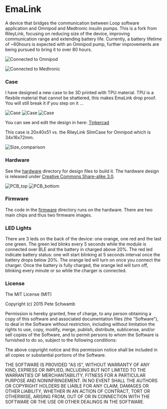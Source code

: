 # EmaLink

A device that bridges the communication between Loop software application and Omnipod and Medtronic insulin pumps. This is a fork from RileyLink, focusing on reducing size of the device, improving communication range and extending battery life.
Currently, a battery lifetime of ~60hours is expected with an Omnipod pump, further improvements are being pursued to bring it to over 80 hours.

![Connected to Omnipod](https://github.com/sks01/EmaLink/blob/master/pictures/Omnipod_conn.jpeg)

![Connected to Medtronic](https://github.com/sks01/EmaLink/blob/master/pictures/Medtronic_conn.jpeg)

### Case

I have designed a new case to be 3D printed with TPU material. TPU is a flexbile material that cannot be shattered, this makes EmaLink
drop proof. You will still break it if you step on it ...

![Case](https://github.com/sks01/EmaLink/blob/master/pictures/Charging.png)
![Case](https://github.com/sks01/EmaLink/blob/master/pictures/Top_case.png)
![Case](https://github.com/sks01/EmaLink/blob/master/pictures/Back_case.png)

You can see and edit the design in here: [Tinkercad](https://www.tinkercad.com/things/6nLdgedEDKC-emalinkcasetpu)

This case is 20x40x51 vs. the RileyLink SlimCase for Omnipod which is 34x16x72mm.

![Size_comparison](https://github.com/sks01/EmaLink/blob/master/pictures/EmaLink_vs_SlimCase.PNG)

### Hardware

See the [hardware](https://github.com/sks01/emalink/tree/master/hardware) directory for design files to build it. The hardware design is released under [Creative Commons Share-alike 3.0](http://creativecommons.org/licenses/by-sa/3.0/).  

![PCB_top](https://github.com/sks01/EmaLink/blob/master/pictures/Top_3.2.1.png)
![PCB_bottom](https://github.com/sks01/EmaLink/blob/master/pictures/Bottom_3.2.1.png)

### Firmware

The code in the [firmware](https://github.com/sks01/emalink/tree/master/firmware) directory runs on the hardware.  There are two main chips and thus two firmware images.

### LED Lights

There are 3 leds on the back of the device: one orange, one red and the last one green. The green led blinks every 5 seconds while the module is connected over BLE and the battery in charged above 20%. The red led indicate battery status: one will start blinking at 5 seconds interval once the battery drops below 20%. The orange led will turn on once you connect the charger. Once the battery is fully charged, the orange led will turn off, blinking every minute or so while the charger is connected. 

### License

The MIT License (MIT)

Copyright (c) 2015 Pete Schwamb

Permission is hereby granted, free of charge, to any person obtaining a copy
of this software and associated documentation files (the "Software"), to deal
in the Software without restriction, including without limitation the rights
to use, copy, modify, merge, publish, distribute, sublicense, and/or sell
copies of the Software, and to permit persons to whom the Software is
furnished to do so, subject to the following conditions:

The above copyright notice and this permission notice shall be included in all
copies or substantial portions of the Software.

THE SOFTWARE IS PROVIDED "AS IS", WITHOUT WARRANTY OF ANY KIND, EXPRESS OR
IMPLIED, INCLUDING BUT NOT LIMITED TO THE WARRANTIES OF MERCHANTABILITY,
FITNESS FOR A PARTICULAR PURPOSE AND NONINFRINGEMENT. IN NO EVENT SHALL THE
AUTHORS OR COPYRIGHT HOLDERS BE LIABLE FOR ANY CLAIM, DAMAGES OR OTHER
LIABILITY, WHETHER IN AN ACTION OF CONTRACT, TORT OR OTHERWISE, ARISING FROM,
OUT OF OR IN CONNECTION WITH THE SOFTWARE OR THE USE OR OTHER DEALINGS IN THE
SOFTWARE.

